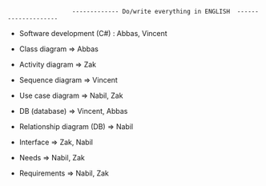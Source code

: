                      ------------- Do/write everything in ENGLISH  --------------------
                                          

- Software development (C#) : Abbas, Vincent

- Class diagram => Abbas
- Activity diagram => Zak
- Sequence diagram => Vincent
- Use case diagram => Nabil, Zak

- DB (database) => Vincent, Abbas
- Relationship diagram (DB) => Nabil 
- Interface  => Zak, Nabil 

- Needs =>  Nabil, Zak
- Requirements =>  Nabil, Zak



